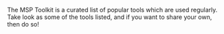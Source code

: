 The MSP Toolkit is a curated list of popular tools which are used regularly. Take look as some of the tools listed, and if you want to share your own, then do so!